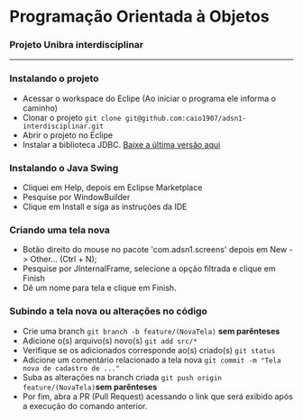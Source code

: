 # Programação Orientada à Objetos
### Projeto Unibra interdisciplinar
---
### Instalando o projeto
- Acessar o workspace do Eclipe (Ao iniciar o programa ele informa o caminho)
- Clonar o projeto ```git clone git@github.com:caio1907/adsn1-interdisciplinar.git```
- Abrir o projeto no Eclipe
- Instalar a biblioteca JDBC. [Baixe a última versão aqui](https://mvnrepository.com/artifact/org.xerial/sqlite-jdbc)

### Instalando o Java Swing
- Cliquei em Help, depois em Eclipse Marketplace
- Pesquise por WindowBuilder
- Clique em Install e siga as instruções da IDE

### Criando uma tela nova
- Botão direito do mouse no pacote 'com.adsn1.screens' depois em New -> Other... (Ctrl + N);
- Pesquise por JInternalFrame, selecione a opção filtrada e clique em Finish
- Dê um nome para tela e clique em Finish.

### Subindo a tela nova ou alterações no código
- Crie uma branch ```git branch -b feature/(NovaTela)``` **sem parênteses**
- Adicione o(s) arquivo(s) novo(s) ```git add src/*```
- Verifique se os adicionados corresponde ao(s) criado(s) ```git status```
- Adicione um comentário relacionado a tela nova ```git commit -m "Tela nova de cadastro de ..."```
- Suba as alterações na branch criada ```git push origin feature/(NovaTela)```**sem parênteses**
- Por fim, abra a PR (Pull Request) acessando o link que será exibido após a execução do comando anterior.
